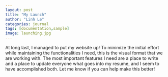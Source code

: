 ```yaml
---
layout: post
title: "My Launch"
author: "Linh Le"
categories: journal
tags: [documentation,sample]
image: launching.jpg
---
```


At long last, I managed to put my website up! To minimize the initial effort while maintaining the functionalities I need, this is the visual format that we are working with. The most important features I need are a place to write and a place to update everyone what goes into my resume, and I seem to have accomplished both. Let me know if you can help make this better!